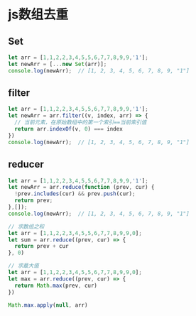 <!--
 * @Author: tim
 * @Date: 2020-05-09 17:02:38
 * @LastEditors: tim
 * @LastEditTime: 2020-05-09 17:50:05
 * @Description: 
 -->

# js数组去重

## Set

``` js
let arr = [1,1,2,2,3,4,5,5,6,7,7,8,9,9,'1'];
let newArr = [...new Set(arr)];
console.log(newArr);  // [1, 2, 3, 4, 5, 6, 7, 8, 9, "1"]
```

## filter

``` js
let arr = [1,1,2,2,3,4,5,5,6,7,7,8,9,9,'1'];
let newArr = arr.filter((v, index, arr) => {
  // 当前元素，在原始数组中的第一个索引==当前索引值
  return arr.indexOf(v, 0) === index
})
console.log(newArr);  // [1, 2, 3, 4, 5, 6, 7, 8, 9, "1"]
```

## reducer

``` js
let arr = [1,1,2,2,3,4,5,5,6,7,7,8,9,9,'1'];
let newArr = arr.reduce(function (prev, cur) {
  !prev.includes(cur) && prev.push(cur);
  return prev;
},[]);
console.log(newArr);  // [1, 2, 3, 4, 5, 6, 7, 8, 9, "1"]

// 求数组之和
let arr = [1,1,2,2,3,4,5,5,6,7,7,8,9,9,0];
let sum = arr.reduce((prev, cur) => {
  return prev + cur
}, 0)

// 求最大值
let arr = [1,1,2,2,3,4,5,5,6,7,7,8,9,9,0];
let max = arr.reduce((prev, cur) => {
  return Math.max(prev, cur)
})

Math.max.apply(null, arr)
```


